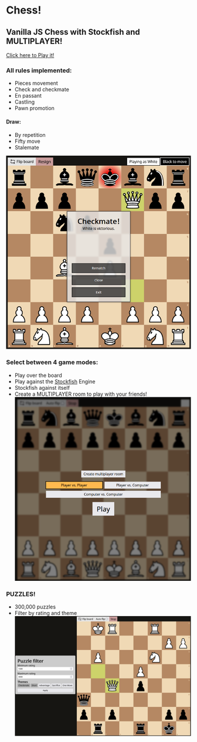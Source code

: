 # Chess!
## Vanilla JS Chess with Stockfish and MULTIPLAYER!
[Click here to Play it!](https://vorak-chess.herokuapp.com/)
### All rules implemented:
 * Pieces movement
 * Check and checkmate
 * En passant
 * Castling
 * Pawn promotion
 #### Draw:
 * By repetition
 * Fifty move
 * Stalemate

 ![Checkmate Screenshot](/screenshots/checkmate.png)
### Select between 4 game modes:
 * Play over the board
 * Play against the [Stockfish](https://github.com/nmrugg/stockfish.js/) Engine
 * Stockfish against itself
 * Create a MULTIPLAYER room to play with your friends!
![Game mode Screenshot](/screenshots/gamemode.png)

### PUZZLES!
 * 300,000 puzzles
 * Filter by rating and theme
![Puzzle Screenshot](/screenshots/puzzle.png)